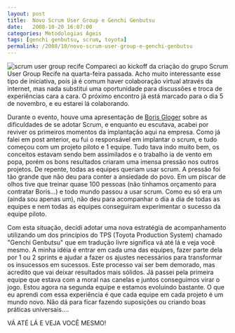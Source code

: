 ```yaml
---
layout: post
title:  Novo Scrum User Group e Genchi Genbutsu
date:   2008-10-20 16:07:00
categories: Metodologias Ágeis
tags: [genchi genbutsu, scrum, toyota]
permalink: /2008/10/novo-scrum-user-group-e-genchi-genbutsu
---
```


![scrum user group recife](http://borba.blog.br/wordpress/wp-content/uploads/2008/10/sa_usergroup_recife_sm.jpg "scrum user group recife")
Compareci ao kickoff da criação do grupo Scrum User Group Recife na quarta-feira passada. Acho muito interessante esse tipo de iniciativa, pois já é comum haver colaboração virtual através da internet, mas nada substitui uma oportunidade para discussões e troca de experiências cara a cara. O próximo encontro já está marcado para o dia 5 de novembro, e eu estarei lá colaborando.

Durante o evento, houve uma apresentação de [Boris Gloger](http://scrum4you.wordpress.com/ "") sobre as dificuldades de se adotar Scrum, e enquanto eu escutava, acabei por reviver os primeiros momentos da implantação aqui na empresa. Como já falei em post anterior, eu fui o responsável em implantar o scrum, e tudo começou com um projeto piloto e 1 equipe. Tudo tava indo muito bem, os conceitos estavam sendo bem assimilados e o trabalho ia de vento em popa, porém os bons resultados criaram uma imensa pressão nos outros projetos. De repente, todas as equipes queriam usar scrum. A pressão foi tão grande que não deu para conter a ansiedade do povo. Em um piscar de olhos tive que treinar quase 100 pessoas (não tínhamos orçamento para contratar Boris...) e todo mundo passou a usar scrum. Como eu só era um (ainda sou apenas um), não deu para acompanhar o dia a dia de todas as equipes e nem todas as equipes conseguiram experimentar o sucesso da equipe piloto.

Com esta situação, decidi adotar uma nova estratégia de acompanhamento utilizando um dos princípios do TPS (Toyota Production System) chamado "Genchi Genbutsu" que em tradução livre significa vá até lá e veja você mesmo. A minha idéia é entrar em cada uma das equipes, fazer parte dela por 1 ou 2 sprints e ajudar a fazer os ajustes necessários para transformar os insucessos em sucessos. Este processo vai ser bem demorado, mas acredito que vai deixar resultados mais sólidos. Já passei pela primeira equipe que estava com a moral nas canelas e juntos conseguimos virar o jogo. Estou agora na segunda equipe e estamos evoluindo bastante. O que eu aprendi com essa experiência é que cada equipe em cada projeto é um mundo novo. Não dá para ficar fazendo suposições ou criando boas práticas universais....

VÁ ATÉ LÁ E VEJA VOCÊ MESMO!